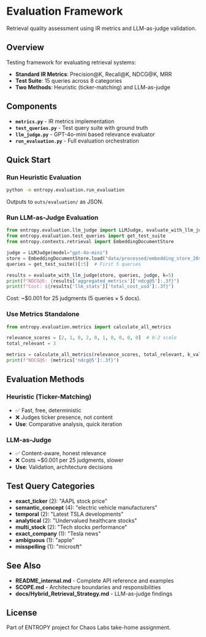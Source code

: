# Evaluation Framework

Retrieval quality assessment using IR metrics and LLM-as-judge validation.

## Overview

Testing framework for evaluating retrieval systems:

- **Standard IR Metrics**: Precision@K, Recall@K, NDCG@K, MRR
- **Test Suite**: 15 queries across 8 categories
- **Two Methods**: Heuristic (ticker-matching) and LLM-as-judge

## Components

- **`metrics.py`** - IR metrics implementation
- **`test_queries.py`** - Test query suite with ground truth
- **`llm_judge.py`** - GPT-4o-mini based relevance evaluator
- **`run_evaluation.py`** - Full evaluation orchestration

## Quick Start

### Run Heuristic Evaluation

```bash
python -m entropy.evaluation.run_evaluation
```

Outputs to `outs/evaluation/` as JSON.

### Run LLM-as-Judge Evaluation

```python
from entropy.evaluation.llm_judge import LLMJudge, evaluate_with_llm_judge
from entropy.evaluation.test_queries import get_test_suite
from entropy.contexts.retrieval import EmbeddingDocumentStore

judge = LLMJudge(model="gpt-4o-mini")
store = EmbeddingDocumentStore.load("data/processed/embedding_store_20stocks.pkl")
queries = get_test_suite()[:5]  # First 5 queries

results = evaluate_with_llm_judge(store, queries, judge, k=5)
print(f"NDCG@5: {results['aggregated_metrics']['ndcg@5']:.3f}")
print(f"Cost: ${results['llm_stats']['total_cost_usd']:.3f}")
```

Cost: ~$0.001 for 25 judgments (5 queries × 5 docs).

### Use Metrics Standalone

```python
from entropy.evaluation.metrics import calculate_all_metrics

relevance_scores = [2, 1, 0, 2, 0, 1, 0, 0, 0, 0]  # 0-2 scale
total_relevant = 3

metrics = calculate_all_metrics(relevance_scores, total_relevant, k_values=[3, 5, 10])
print(f"NDCG@5: {metrics['ndcg@5']:.3f}")
```

## Evaluation Methods

### Heuristic (Ticker-Matching)
- ✅ Fast, free, deterministic
- ❌ Judges ticker presence, not content
- **Use**: Comparative analysis, quick iteration

### LLM-as-Judge
- ✅ Content-aware, honest relevance
- ❌ Costs ~$0.001 per 25 judgments, slower
- **Use**: Validation, architecture decisions

## Test Query Categories

- **exact_ticker** (2): "AAPL stock price"
- **semantic_concept** (4): "electric vehicle manufacturers"
- **temporal** (2): "Latest TSLA developments"
- **analytical** (2): "Undervalued healthcare stocks"
- **multi_stock** (2): "Tech stocks performance"
- **exact_company** (1): "Tesla news"
- **ambiguous** (1): "apple"
- **misspelling** (1): "microsft"

## See Also

- **README_internal.md** - Complete API reference and examples
- **SCOPE.md** - Architecture boundaries and responsibilities
- **docs/Hybrid_Retrieval_Strategy.md** - LLM-as-judge findings

## License

Part of ENTROPY project for Chaos Labs take-home assignment.

